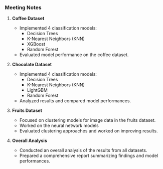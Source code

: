 ### Meeting Notes
 
1. **Coffee Dataset**
   - Implemented 4 classification models:
     - Decision Trees
     - K-Nearest Neighbors (KNN)
     - XGBoost
     - Random Forest
   - Evaluated model performance on the coffee dataset.
 
2. **Chocolate Dataset**
   - Implemented 4 classification models:
     - Decision Trees
     - K-Nearest Neighbors (KNN)
     - LightGBM
     - Random Forest
   - Analyzed results and compared model performances.
 
3. **Fruits Dataset**
   - Focused on clustering models for image data in the fruits dataset.
   - Worked on the neural network models
   - Evaluated clustering approaches and worked on improving results.
 
4. **Overall Analysis**
   - Conducted an overall analysis of the results from all datasets.
   - Prepared a comprehensive report summarizing findings and model performances.